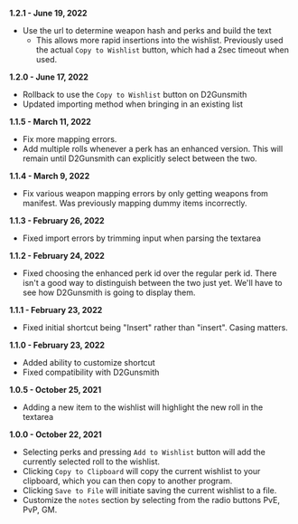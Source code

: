 **1.2.1 - June 19, 2022**
- Use the url to determine weapon hash and perks and build the text
  - This allows more rapid insertions into the wishlist. Previously used the actual `Copy to Wishlist` button, which had a 2sec timeout when used.

**1.2.0 - June 17, 2022**
- Rollback to use the `Copy to Wishlist` button on D2Gunsmith
- Updated importing method when bringing in an existing list

**1.1.5 - March 11, 2022**
- Fix more mapping errors.
- Add multiple rolls whenever a perk has an enhanced version. This will remain until D2Gunsmith can explicitly select between the two.

**1.1.4 - March 9, 2022**
- Fix various weapon mapping errors by only getting weapons from manifest. Was previously mapping dummy items incorrectly.

**1.1.3 - February 26, 2022**
- Fixed import errors by trimming input when parsing the textarea

**1.1.2 - February 24, 2022**
- Fixed choosing the enhanced perk id over the regular perk id. There isn't a good way to distinguish between the two just yet. We'll have to see how D2Gunsmith is going to display them.

**1.1.1 - February 23, 2022**
- Fixed initial shortcut being "Insert" rather than "insert". Casing matters.

**1.1.0 - February 23, 2022**
- Added ability to customize shortcut
- Fixed compatibility with D2Gunsmith

**1.0.5 - October 25, 2021**
- Adding a new item to the wishlist will highlight the new roll in the textarea

**1.0.0 - October 22, 2021**
- Selecting perks and pressing `Add to Wishlist` button will add the currently selected roll to the wishlist.
- Clicking `Copy to Clipboard` will copy the current wishlist to your clipboard, which you can then copy to another program.
- Clicking `Save to File` will initiate saving the current wishlist to a file.
- Customize the `notes` section by selecting from the radio buttons PvE, PvP, GM.

